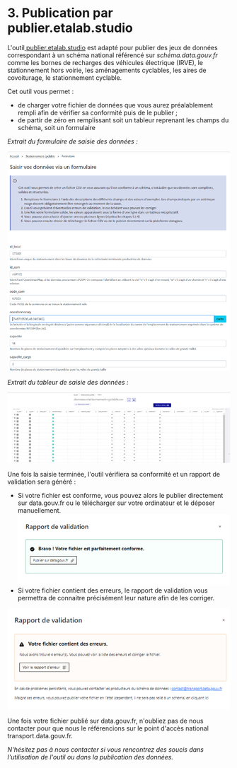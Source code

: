 # 3. Publication par publier.etalab.studio

L'outil[ publier.etalab.studio](https://publier.etalab.studio) est adapté pour publier des jeux de données correspondant à un schéma national référencé sur _schéma.data.gouv.fr_ comme les bornes de recharges des véhicules électrique (IRVE), le stationnement hors voirie, les aménagements cyclables, les aires de covoiturage, le stationnement cyclable.&#x20;

Cet outil vous permet :&#x20;

* de charger votre fichier de données que vous aurez préalablement rempli afin de vérifier sa conformité puis de le publier ;
* de partir de zéro en remplissant soit un tableur reprenant les champs du schéma, soit un formulaire&#x20;

_Extrait du formulaire de saisie des données :_&#x20;

<img src="../../../.gitbook/assets/image (173).png" alt="" data-size="original">

_Extrait du tableur de saisie des données :_&#x20;

<img src="../../../.gitbook/assets/image (180).png" alt="" data-size="original">



Une fois la saisie terminée, l'outil vérifiera sa conformité et un rapport de validation sera généré :&#x20;

* Si votre fichier est conforme, vous pouvez alors le publier directement sur data.gouv.fr ou le télécharger sur votre ordinateur et le déposer manuellement.<img src="../../../.gitbook/assets/image (170).png" alt="" data-size="original">
* Si votre fichier contient des erreurs, le rapport de validation vous permettra de connaitre précisément leur nature afin de les corriger.&#x20;

&#x20;<img src="../../../.gitbook/assets/image (171).png" alt="" data-size="original">

Une fois votre fichier publié sur data.gouv.fr, n'oubliez pas de nous contacter pour que nous le référencions sur le point d'accès national transport.data.gouv.fr.&#x20;

_N'hésitez pas à nous contacter si vous rencontrez des soucis dans l'utilisation de l'outil ou dans la publication des données._&#x20;

